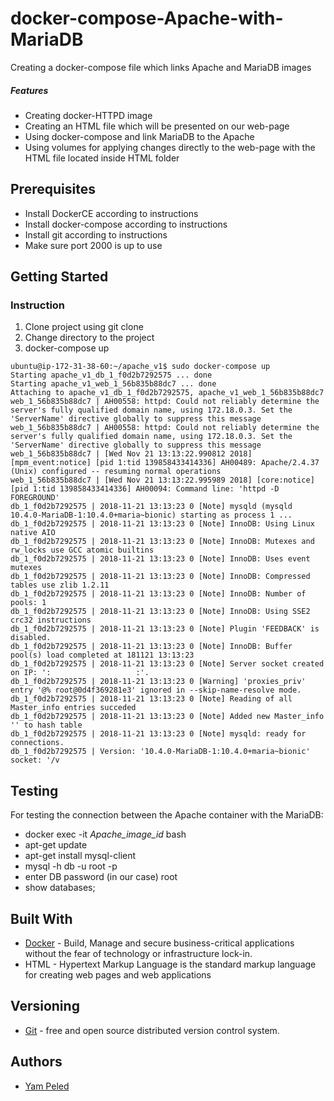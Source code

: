 # docker-compose-Apache-with-MariaDB
Creating a docker-compose file which links Apache and MariaDB images

##### Features

- Creating docker-HTTPD image 
- Creating an HTML file which will be presented on our web-page
- Using docker-compose and link MariaDB to the Apache
- Using volumes for applying changes directly to the web-page with the HTML file located inside HTML folder

## Prerequisites

- Install DockerCE according to instructions
- Install docker-compose according to instructions
- Install git according to instructions
- Make sure port 2000 is up to use 

## Getting Started

### Instruction

1. Clone project using git clone
2. Change directory to the project
3. docker-compose up 

```
ubuntu@ip-172-31-38-60:~/apache_v1$ sudo docker-compose up
Starting apache_v1_db_1_f0d2b7292575 ... done
Starting apache_v1_web_1_56b835b88dc7 ... done
Attaching to apache_v1_db_1_f0d2b7292575, apache_v1_web_1_56b835b88dc7
web_1_56b835b88dc7 | AH00558: httpd: Could not reliably determine the server's fully qualified domain name, using 172.18.0.3. Set the 'ServerName' directive globally to suppress this message
web_1_56b835b88dc7 | AH00558: httpd: Could not reliably determine the server's fully qualified domain name, using 172.18.0.3. Set the 'ServerName' directive globally to suppress this message
web_1_56b835b88dc7 | [Wed Nov 21 13:13:22.990812 2018] [mpm_event:notice] [pid 1:tid 139858433414336] AH00489: Apache/2.4.37 (Unix) configured -- resuming normal operations
web_1_56b835b88dc7 | [Wed Nov 21 13:13:22.995989 2018] [core:notice] [pid 1:tid 139858433414336] AH00094: Command line: 'httpd -D FOREGROUND'
db_1_f0d2b7292575 | 2018-11-21 13:13:23 0 [Note] mysqld (mysqld 10.4.0-MariaDB-1:10.4.0+maria~bionic) starting as process 1 ...
db_1_f0d2b7292575 | 2018-11-21 13:13:23 0 [Note] InnoDB: Using Linux native AIO
db_1_f0d2b7292575 | 2018-11-21 13:13:23 0 [Note] InnoDB: Mutexes and rw_locks use GCC atomic builtins
db_1_f0d2b7292575 | 2018-11-21 13:13:23 0 [Note] InnoDB: Uses event mutexes
db_1_f0d2b7292575 | 2018-11-21 13:13:23 0 [Note] InnoDB: Compressed tables use zlib 1.2.11
db_1_f0d2b7292575 | 2018-11-21 13:13:23 0 [Note] InnoDB: Number of pools: 1
db_1_f0d2b7292575 | 2018-11-21 13:13:23 0 [Note] InnoDB: Using SSE2 crc32 instructions
db_1_f0d2b7292575 | 2018-11-21 13:13:23 0 [Note] Plugin 'FEEDBACK' is disabled.
db_1_f0d2b7292575 | 2018-11-21 13:13:23 0 [Note] InnoDB: Buffer pool(s) load completed at 181121 13:13:23
db_1_f0d2b7292575 | 2018-11-21 13:13:23 0 [Note] Server socket created on IP: ':                   :'.
db_1_f0d2b7292575 | 2018-11-21 13:13:23 0 [Warning] 'proxies_priv' entry '@% root@0d4f369281e3' ignored in --skip-name-resolve mode.
db_1_f0d2b7292575 | 2018-11-21 13:13:23 0 [Note] Reading of all Master_info entries succeded
db_1_f0d2b7292575 | 2018-11-21 13:13:23 0 [Note] Added new Master_info '' to hash table
db_1_f0d2b7292575 | 2018-11-21 13:13:23 0 [Note] mysqld: ready for connections.
db_1_f0d2b7292575 | Version: '10.4.0-MariaDB-1:10.4.0+maria~bionic'  socket: '/v                        
```

## Testing

For testing the connection between the Apache container with the MariaDB:
- docker exec -it *Apache_image_id*  bash
- apt-get update
- apt-get install mysql-client
- mysql -h db -u root -p
- enter DB password (in our case) root
- show databases;

## Built With

* [Docker](https://www.python.org/) -  Build, Manage and secure business-critical applications without the fear of technology or infrastructure lock-in.
* HTML -  Hypertext Markup Language is the standard markup language for creating web pages and web applications

## Versioning

* [Git](https://git-scm.com/) -  free and open source distributed version control system.

## Authors

* [Yam Peled](https://github.com/yampeled1)
